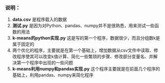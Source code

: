 ### 说明：
1. ****data.csv****  是程序载入的数据
1. ****测试.py****  是因为对Python、pandas、numpy并不是很熟悉，用来测试一些函数的用法
1. **k-means的python实现.py**   这是写的第一个程序，数据很少，而且分组数k是属于固定的
1. 两个优化的程序，主要就是在第一个基础上，增加数据从csv文件中读取、修改程序使其可以改变k值计算、简化一些繁琐的步骤、修改部分变量名、并解决第一个程序中出现的一些问题
1. **k-means利用numpy和pandas实现.py**  这个程序主要就是在前面几个程序的基础上，利用pandas、numpy来简化程序